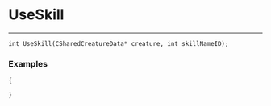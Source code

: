 # UseSkill
---
```
int UseSkill(CSharedCreatureData* creature, int skillNameID);
```

### Examples
```cpp - C++
{

}
```
